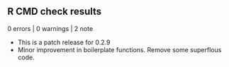 ## R CMD check results

0 errors | 0 warnings | 2 note

* This is a patch release for 0.2.9
* Minor improvement in boilerplate functions. Remove some superflous code.
